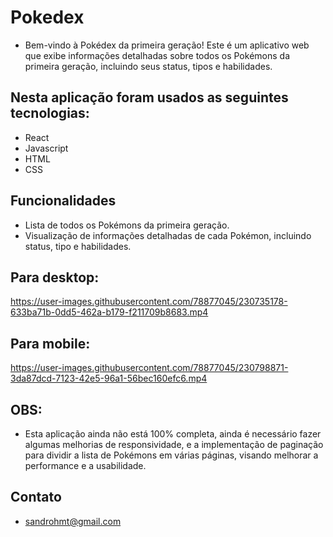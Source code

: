 # Pokedex

- Bem-vindo à Pokédex da primeira geração! Este é um aplicativo web que exibe informações detalhadas sobre todos os Pokémons da primeira geração, incluindo seus status, tipos e habilidades.

## Nesta aplicação foram usados as seguintes tecnologias:

- React
- Javascript
- HTML
- CSS

## Funcionalidades

- Lista de todos os Pokémons da primeira geração.
- Visualização de informações detalhadas de cada Pokémon, incluindo status, tipo e habilidades.

## Para desktop:

https://user-images.githubusercontent.com/78877045/230735178-633ba71b-0dd5-462a-b179-f211709b8683.mp4


## Para mobile:

https://user-images.githubusercontent.com/78877045/230798871-3da87dcd-7123-42e5-96a1-56bec160efc6.mp4

## OBS: 

- Esta aplicação ainda não está 100% completa, ainda é necessário fazer algumas melhorias de responsividade, e a implementação de paginação para dividir a lista de Pokémons em várias páginas, visando melhorar a performance e a usabilidade.

## Contato 

- sandrohmt@gmail.com
